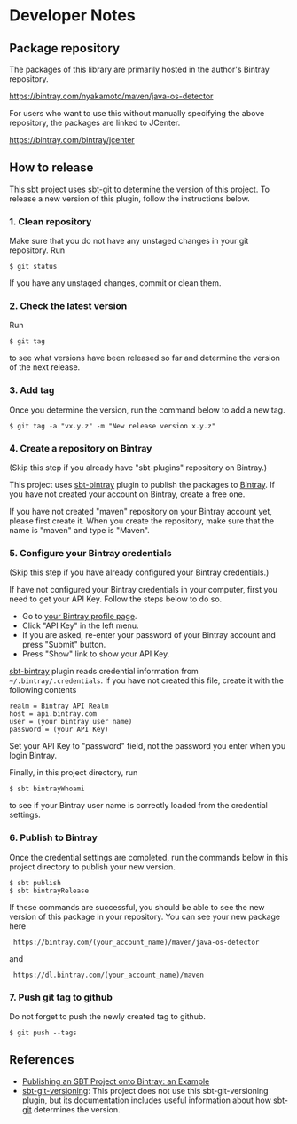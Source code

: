 # Developer Notes

## Package repository

The packages of this library are primarily hosted in the author's Bintray repository.
 
https://bintray.com/nyakamoto/maven/java-os-detector

For users who want to use this  without manually specifying the above repository,
the packages are linked to JCenter.

https://bintray.com/bintray/jcenter

## How to release

This sbt project uses [sbt-git](https://github.com/sbt/sbt-git) to determine the
version of this project. To release a new version of this plugin, follow the
instructions below.

### 1. Clean repository

Make sure that you do not have any unstaged changes in your git repository. Run

    $ git status

If you have any unstaged changes, commit or clean them.

### 2. Check the latest version

Run

    $ git tag
    
to see what versions have been released so far and determine the version of the
next release.

### 3. Add tag

Once you determine the version, run the command below to add a new tag.

    $ git tag -a "vx.y.z" -m "New release version x.y.z"

### 4. Create a repository on Bintray

(Skip this step if you already have "sbt-plugins" repository on Bintray.)

This project uses [sbt-bintray](https://github.com/sbt/sbt-bintray) plugin to publish
the packages to [Bintray](https://bintray.com/). If you have not created your account
on Bintray, create a free one.

If you have not created "maven" repository on your Bintray account yet, please 
first create it. When you create the repository, make sure that the name is
"maven" and type is "Maven".

### 5. Configure your Bintray credentials

(Skip this step if you have already configured your Bintray credentials.)

If have not configured your Bintray credentials in your computer, first you need
to get your API Key. Follow the steps below to do so.  

* Go to [your Bintray profile page](https://bintray.com/profile/edit).
* Click "API Key" in the left menu.
* If you are asked, re-enter your password of your Bintray account and press "Submit" button.
* Press "Show" link to show your API Key.
    
[sbt-bintray](https://github.com/sbt/sbt-bintray) plugin reads credential information
from `~/.bintray/.credentials`. If you have not created this file, create it with 
the following contents

    realm = Bintray API Realm
    host = api.bintray.com
    user = (your bintray user name)
    password = (your API Key)
    
Set your API Key to "password" field, not the password you enter when you login Bintray.

Finally, in this project directory, run
   
    $ sbt bintrayWhoami
    
to see if your Bintray user name is correctly loaded from the credential settings.

### 6. Publish to Bintray

Once the credential settings are completed, run the commands below in this project
directory to publish your new version.

    $ sbt publish
    $ sbt bintrayRelease
    
If these commands are successful, you should be able to see the new version of 
this package in your repository. You can see your new package here

     https://bintray.com/(your_account_name)/maven/java-os-detector
    
and

     https://dl.bintray.com/(your_account_name)/maven

### 7. Push git tag to github
   
Do not forget to push the newly created tag to github.
  
    $ git push --tags
       
## References

* [Publishing an SBT Project onto Bintray: an Example](http://queirozf.com/entries/publishing-an-sbt-project-onto-bintray-an-example)
* [sbt-git-versioning](https://github.com/rallyhealth/sbt-git-versioning): This project does not use this sbt-git-versioning plugin, but its documentation includes useful information about how [sbt-git](https://github.com/sbt/sbt-git) determines the version.
